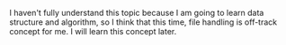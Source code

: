 I haven't fully understand this topic because I am going to learn data structure and algorithm, so I think that this time, file handling is off-track concept for me. I will learn this concept later.